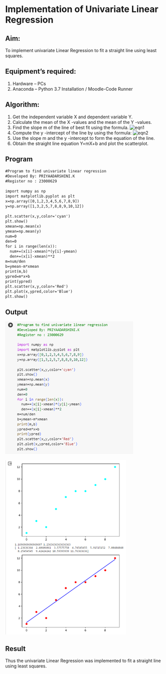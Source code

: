 # Implementation of Univariate Linear Regression
## Aim:
To implement univariate Linear Regression to fit a straight line using least squares.

## Equipment’s required:
1.	Hardware – PCs
2.	Anaconda – Python 3.7 Installation / Moodle-Code Runner

## Algorithm:
1.	Get the independent variable X and dependent variable Y.
2.	Calculate the mean of the X -values and the mean of the Y -values.
3.	Find the slope m of the line of best fit using the formula.
 ![eqn1](./eq1.jpg)
4.	Compute the y -intercept of the line by using the formula:
![eqn2](./eq2.jpg)  
5.	Use the slope m and the y -intercept to form the equation of the line.
6.	Obtain the straight line equation Y=mX+b and plot the scatterplot.

## Program
```
#Program to find univariate linear regression
#Developed By: PRIYAADARSHINI.K
#Register no : 23000629

import numpy as np
import matplotlib.pyplot as plt
x=np.array([0,1,2,3,4,5,6,7,8,9])
y=np.array([1,3,2,5,7,8,8,9,10,12])

plt.scatter(x,y,color='cyan')
plt.show()
xmean=np.mean(x)
ymean=np.mean(y)
num=0
den=0
for i in range(len(x)):
  num+=(x[i]-xmean)*(y[i]-ymean)
  den+=(x[i]-xmean)**2
m=num/den
b=ymean-m*xmean
print(m,b)
ypred=m*x+b
print(ypred)
plt.scatter(x,y,color='Red')
plt.plot(x,ypred,color='Blue')
plt.show()
```

## Output

![OUTPUT](/output1%20(2).png)

![OUTPUT](/output2.png)

## Result
Thus the univariate Linear Regression was implemented to fit a straight line using least squares.
